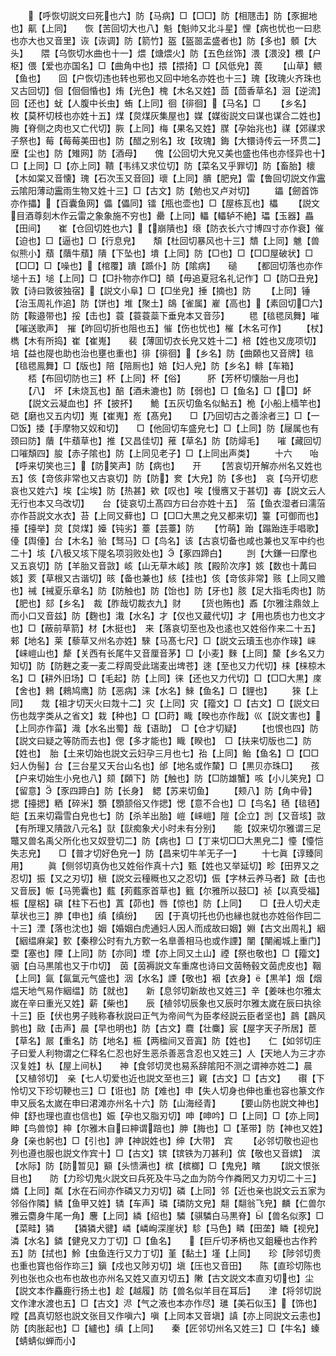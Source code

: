 <!-- { "loadSidebar": true } -->
　　【呼恢切説文曰死也六】防【马病】□【□□】防【相豗击】防【豕掘地也】鼿【上同】　　恢【苦回切大也八】魁【魁帅又北斗星】悝【病也忧也一曰悲也亦大也又音里】诙【诙调】防【箭竹】盔【盔噐盂盛者也】防【多也】顝【大头】　　隈【乌恢切水曲也十一】煨【煻煨火】防【五色丝饰】渨【渨没】椳【户枢】偎【爱也亦国名】□【曲角中也】揋【揋掎】□【风低皃】葨
　　【山草】鳂【鱼也】　　回【户恢切违也转也邪也又回中地名亦姓也十三】瑰【玫瑰火齐珠也又古回切】佪【佪佪惛也】烠【光色】槐【木名又姓】茴【茴香草名】洄【逆流】回【还也】蚘【人腹中长虫】蛕【上同】徊【徘徊】【马名】□
　　【乡名】　　枚【莫杯切枝也亦姓十五】煤【炱煤灰集屋也】媒【媒衒説文曰谋也谋合二姓也】脢【脊侧之肉也又亡代切】脄【上同】梅【果名又姓】腜【孕始兆也】禖【郊禖求子祭也】莓【莓莓美田也】防【醋之别名】玫【玫瑰】鋂【大镮诗传云一环贯二】　塺【尘也】防【雉网】防【酒母】　　傀【公回切大皃又美也盛也伟也亦怪异也十】□【上同】□【亦上同】鞼【韦纬又求位切】防【菜名又乎罪切】防【畜胎】櫰【木如棠又音懐】瑰【石次玉又音回】瓌【上同】膭【肥皃】雷【鲁回切説文作靁云隂阳薄动靁雨生物又姓十三】□【古文】防【勉也又卢对切】
　　鑘【劒首饰亦作攂】【百囊鱼网】儡【儡同】镭【瓶也壶也】□【屋栋瓦也】櫑
　　【説文目酒尊刻木作云雷之象象施不穷也】罍【上同】轠【轠轳不絶】瓃【玉器】畾【田间】　　崔【仓回切姓也六】【崩隤也】缞【防衣长六寸博四寸亦作衰】催【迫也】□【逼也】□【行息皃】　　頽【杜回切暴风也十三】穨【上同】魋【兽似熊小】蘈【藬牛蘈】隤【下坠也】墤【上同】防【□也】□【□□屋破状】□【□□】□【噪也】【棺覆】蹪【踬仆】防【隂病】　　磓
　　【都回切落也亦作塠十五】塠【上同】□【□扑物亦作□】頧【毋追夏冠名礼记作】□【防□丑皃】敦【诗曰敦彼独宿】【説文小阜】□【□坐皃】捶【摘也】防
　　【上同】锤【治玉周礼作追】防【饼也】堆【聚土】鴭【雀属】嵟【高也】【素回切□六】防【鞍邉带也】挼【击也】蓑【蓑蓑蘂下垂皃本又音莎】
　　毸【毰毸凤舞】嗺【嗺送歌声】　摧【昨回切折也阻也五】慛【伤也忧也】槯【木名可作】
　　【杖】　檇【木有所捣】崔【崔嵬】　　裴【薄囬切衣长皃又姓十二】棓【姓也又庞项切】培【益也隄也助也治也壅也重也】徘【徘徊】【乡名】防【曲頥也又音牌】毰【毰毸鳯舞】□【版也】陪【陪厠也】婄【妇人皃】防【乡名】輫【车箱】
　　桮【布回切防也三】杯【上同】杯【俗】　　　肧【芳杯切懐胎一月也】
　　【八】　坏【未烧瓦也】醅【酒未漉也】防【弱也】□【鱼名】□【□】衃
　　【説文云凝血也】抔【披抔】　　鮠【五灰切鱼名似鮎五】桅【小船上樯竿也】硙【磨也又五内切】嵬【崔嵬】峞【髙皃】　　□【乃回切古之善涂者三】□【一□饭】捼【手摩物又奴和切】　　□【他回切车盛皃七】□【上同】防【屦属也有颈曰防】藬【牛蘈草也】推【又昌佳切】蓷【草名】防【防燖毛】　　嗺【藏回切口嗺頽四】朘【赤子隂也】防【上同见老子】□【上同出声类】
　　十六　　咍【呼来切笑也三】【防笑声】防【病也】　　开
　　【苦哀切开解亦州名又姓也五】侅【竒侅非常也又古哀切】防【防】奒【大皃】防【多也】　哀【乌开切悲哀也又姓六】埃【尘埃】防【热甚】欸【叹也】唉【慢噟又于甚切】毐【説文云人无行也本又乌改切】　　台【徒哀切土髙四方曰台亦姓十五】　菭【鱼衣湿者曰濡菭亦作苔説文水衣】苔【上同又藓也】□【□□大黒之皃又都来切】籉【可御而也】擡【擡举】炱【炱煤】嬯【钝劣】薹【芸薹】防
　　【竹萌】跆【蹋跆连手唱歌】儓【舆儓】台【木名】骀【驽马】□【鸟名】该【古哀切备也咸也兼也又军中约也二十】垓【八极又垓下隄名项羽败处也】【豖四蹄白】
　　剀【大鎌一曰摩也又五哀切】防【羊胎又音敳】峐【山无草木峐】陔【殿阶次序】姟【数也十冓曰姟】荄【草根又古谐切】晐【备也兼也】絯【挂也】侅【竒侅非常】赅【上同又赡也】祴【祴夏乐章名】防【防触也】防【饴也】防【牙也】胲【足大指毛肉也】防【肥也】郂【乡名】　裁【胙哉切裁衣九】财
　　【货也贿也】鼒【尔雅注鼎敛上而小口又音兹】防【麴也】溨【水名】才【仅也又蔵代切】才【用也质也力也文才也】□【蔽前草箭】材【木挺也】　来【落哀切至也及也逺也又姓俗作来二十五】郲【地名】莱【藜草又州名亦姓】騋【马髙七尺】□【説文云瓄玉也亦作琜】崃【崃嵦山也】犛【关西有长尾牛又音厘音茅】□【小麦】麳【上同】斄【乡名又力知切】防【防麰之麦一麦二稃周受此瑞麦出埤苍】逨【至也又力代切】梾【梾椋木名】□【耕外旧场】□【毛起】防【上同】徕【还也又力代切】□【□□大黒】庲【舍也】鶆【鶆鸠鹰】防【恶病】涞【水名】鯠【鱼名】□【貍也】
　　猍【上同】　　烖【祖才切天火曰烖十二】灾【上同】灾【籀文】□【古文】□【説文曰伤也烖字类从之省文】栽【种也】□【□莳】睵【暌也亦作哉】巛【説文害也】【上同亦作菑】渽【水名出蜀】哉【语助】　□【仓才切疑】
　　【也恨也四】防【説文曰疑之等防而去也】偲【多才能也】睵【睽也】　□【扶来切版也二】防【姓也】　胎【土来切始也説文云妇孕三月也七】孡【上同】鲐【鱼名】□【□□妇人伪髻】台【三台星又天台山名也】邰【地名或作斄】□【黒贝亦珠□】　　孩【户来切始生小皃也八】颏【頥下】防【触也】防【□防雄蟹】咳【小儿笑皃】□【留意】【豕四蹄白】防【长身】　鳃【苏来切鱼】
　　【颊八】防【角中骨】揌【擡揌】粞【碎米】顋【顋颔俗又作揌】愢【意不合也】□【鸟名】毢【毰毢】　　皑【五来切霜雪白皃也七】防【杀羊出胎】嵦【崃嵦】隑【企立】剀【又音垓】敳【有所理又隤敳八元名】獃【獃痴象犬小时未有分别】　　能【奴来切尔雅谓三足鼈又兽名禹父所化也又奴登切二】防【病也】□【丁来切□□大黒皃二】懛【懛恺失志皃】　　□【普才切好色皃一】防【昌来切牛羊无子一】
　　十七眞【谆臻同用】
　　眞【侧邻切真伪也又姓俗作真十六】甄【姓也又举延切】畛【田界又之忍切】振【又之刃切】稹【説文云穜穊也又之忍切】侲【字林云养马者】敐【击也又音辰】帪【马篼囊也】薽【茢薽豕首草也】籈【尔雅所以鼓□】祯【以真受福】桭【屋梠】磌【柱下石也】蒖【茆也】唇【惊也】防【上同】　　□【丑人切犬走草状也三】胂【申也】缜【缜纷】　　因【于真切托也仍也縁也就也亦姓俗作囙二十三】湮【落也沈也】姻【婚姻白虎通妇人因人而成故曰姻】婣【古文出周礼】絪【絪缊麻枲】歅【秦穆公时有九方歅一名臯善相马也或作諲】闉【闉阇城上重门】垔【塞也】陻【上同】防【亦同】堙【亦上同又土山】禋【祭也敬也】□【籀文】骃【白马黒隂也又于巾切】　茵【茵褥説文车重席也诗曰文茵畅毂文茵虎皮也】鞇【上同】氤【氤氲元气盛也】洇【水名】諲【敬也】裀【衣身】【黒羊】烟【烟煴天地气易作絪缊】防【就也】　　新【息邻切新故也又姓三】辛【姜味也尔雅太嵗在辛曰重光又姓】薪【柴也】　　辰【植邻切辰象也又辰时尔雅太嵗在辰曰执徐十三】臣【伏也男子贱称春秋説曰正气为帝间气为臣孝经説云臣者坚也】鷐【鷐风鹯也】敐【击声】晨【早也明也】防【古文】麎【壮麋】宸【屋字天子所居】茞【草名】屒【重名】防【地名】桭【两楹间又音寘】防【姓也】　　仁【如邻切庄子曰爱人利物谓之仁释名仁忍也好生恶杀善恶含忍也又姓三】人【天地人为三才亦汉复姓】朲【屋上间朲】　　神【食邻切灵也易系辞隂阳不测之谓神亦姓二】晨【又植邻切】　亲【七人切爱也近也説文至也三】寴【古文】□【古文】　　礥【下怜切又下珍切鞕也三】□【诳也】防【难也】申【失人切身也伸也重也容也篆文作申又辰名太嵗在申曰涒滩亦州名十六】防【山海经青】
　　【要山防也説文神也】伸【舒也理也直也信也】娠【孕也又脂刃切】呻【呻吟】□【上同】□【亦上同】眒【鸟兽惊】柛【尔雅木自曰柛谓踣也】胂【脢也】□【革带】防【神也又姓】身【亲也躬也】□【引也】訷【神説姓也】绅【大带】　宾
　　【必邻切敬也迎也列也遵也服也説文作宾十】□【古文】镔【镔铁为刀甚利】傧【敬也又音嫔】　滨【水际】防【防暂见】顮【头愦满也】槟【槟榔】□【鬼皃】矉
　　【説文恨张目也】　　防【力珍切鬼火説文曰兵死及牛马之血为防今作粦罔又力刃切二十三】燐【上同】粼【水在石间亦作磷又力刃切】磷【上同】邻【近也亲也説文云五家为邻俗作隣】鳞【鱼甲又姓】辚【车声】璘【璘防文皃】翷【翷翁飞皃】麟【仁兽尔雅云麕身牛尾一角】麐【上同】繗【绍也】驎【骐驎白马黒脊】【兽名似豕】□【菜畦】獜
　　【獜獜犬徤】嶙【嶙峋深崖状】駗【马色】疄【田垄】瞵【视皃】潾【水名】鏻【健皃又力丁切】□【鱼名】　　【巨斤切矛柄也又鉏耰也古作矜五】防【拭也】魿【虫鱼连行又力丁切】堇【黏土】墐【上同】　　珍【陟邻切贵也重也寳也俗作珎三】鎭【戍也又陟刃切】塡【压也又音田】　　陈【直珍切陈也列也张也众也布也故也亦州名又姓又直刃切五】敶【古文説文本直刃切也】尘【説文本作麤鹿行扬土也】趁【越履】防【兽名似羊目在耳后】　　津【将邻切説文作津水渡也五】□【古文】浕【气之液也本亦作尽】璡【美石似玉】【饰也】　　瞠【昌真切怒也説文张目又作嗔六】嗔【上同本又音塡】謓【亦上同説文云恚也】防【肉胀起也】□【纑也】缜【上同】　　秦【匠邻切州名又姓三】□【牛名】螓【蜻蜻似蝉而小】
